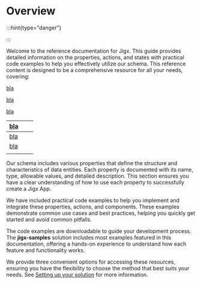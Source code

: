 # Overview

:::hint{type="danger"}

:::

Welcome to the reference documentation for Jigx. This guide provides detailed information on the properties, actions, and states with practical code examples to help you effectively utilize our schema. This reference content is designed to be a comprehensive resource for all your needs, covering:

<a href="" target="_blank">bla</a>&#x20;

<a href="" target="_blank">bla</a>&#x20;

<a href="" target="_blank">bla</a>&#x20;

| <a href="" target="_blank">bla</a>  |   |   |
| ----------------------------------- | - | - |
| <a href="" target="_blank">bla</a>  |   |   |
| <a href="" target="_blank">bla</a>  |   |   |
|                                     |   |   |



Our schema includes various properties that define the structure and characteristics of data entities. Each property is documented with its name, type, allowable values, and detailed description. This section ensures you have a clear understanding of how to use each property to successfully create a Jigx App.

We have included practical code examples to help you implement and integrate these properties, actions, and components. These examples demonstrate common use cases and best practices, helping you quickly get started and avoid common pitfalls.

The code examples are downloadable to guide your development process. The **jigx-samples** solution includes most examples featured in this documentation, offering a hands-on experience to understand how each feature and functionality works.

We provide three convenient options for accessing these resources, ensuring you have the flexibility to choose the method that best suits your needs. See [Setting up your solution](Overview/Setting%20up%20your%20solution.md) for more information.
